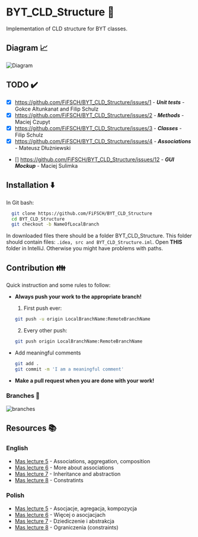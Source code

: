 
# BYT_CLD_Structure :rocket:

Implementation of CLD structure for BYT classes.


## Diagram :chart_with_upwards_trend:


![Diagram](https://user-images.githubusercontent.com/101246547/208749935-3bc130fc-0275-4cb5-b8d4-cb93bb6d6476.png "Class diagram")


## TODO :heavy_check_mark:
- [x] https://github.com/FiFSCH/BYT_CLD_Structure/issues/1 - **_Unit tests_** - Gokce Altunkanat and Filip Schulz 
- [x] https://github.com/FiFSCH/BYT_CLD_Structure/issues/2 - **_Methods_** - Maciej Czupyt
- [x] https://github.com/FiFSCH/BYT_CLD_Structure/issues/3 - **_Classes_** - Filip Schulz
- [x] https://github.com/FiFSCH/BYT_CLD_Structure/issues/4 - **_Associations_** - Mateusz Dłużniewski
- [] https://github.com/FiFSCH/BYT_CLD_Structure/issues/12 - **_GUI Mockup_** - Maciej Sulimka
## Installation :arrow_down:

In Git bash:
```bash
  git clone https://github.com/FiFSCH/BYT_CLD_Structure 
  cd BYT_CLD_Structure
  git checkout -b NameOfLocalBranch
```
In downloaded files there should be a folder BYT_CLD_Structure. This folder should contain files:
`.idea, src and BYT_CLD_Structure.iml`. Open **THIS** folder in IntelliJ. Otherwise you might have problems with paths.

## Contribution :family:

Quick instruction and some rules to follow: 

- **Always push your work to the appropriate branch!**
    
    1. First push ever:
    ```bash
    git push -u origin LocalBranchName:RemoteBranchName
    ```
    2. Every other push:
    ```bash
    git push origin LocalBranchName:RemoteBranchName
    ```
- Add meaningful comments
     ```bash
    git add .
    git commit -m 'I am a meaningful comment'
    ```
- **Make a pull request when you are done with your work!**
### Branches :deciduous_tree:
![branches](https://user-images.githubusercontent.com/101246547/208239276-9f5455ef-d666-4350-a445-df61776de9b2.png "List of branches")
## Resources :books:
### English
- [Mas lecture 5](https://users.pja.edu.pl/~mtrzaska/Files/MAS/MAS-05-en.pdf) - Associations, aggregation, composition
- [Mas lecture 6](https://users.pja.edu.pl/~mtrzaska/Files/MAS/MAS-06-en.pdf) - More about associations
- [Mas lecture 7](https://users.pja.edu.pl/~mtrzaska/Files/MAS/MAS-07-en.pdf) - Inheritance and abstraction
- [Mas lecture 8](https://users.pja.edu.pl/~mtrzaska/Files/MAS/MAS-08-en.pdf) - Constratints
### Polish
- [Mas lecture 5](https://users.pja.edu.pl/~mtrzaska/Files/MAS/MAS-05.pdf) - Asocjacje, agregacja, kompozycja
- [Mas lecture 6](https://users.pja.edu.pl/~mtrzaska/Files/MAS/MAS-06.pdf) - Więcej o asocjacjach
- [Mas lecture 7](https://users.pja.edu.pl/~mtrzaska/Files/MAS/MAS-07.pdf) - Dziediczenie i abstrakcja 
- [Mas lecture 8](https://users.pja.edu.pl/~mtrzaska/Files/MAS/MAS-08.pdf) - Ograniczenia (constraints)


